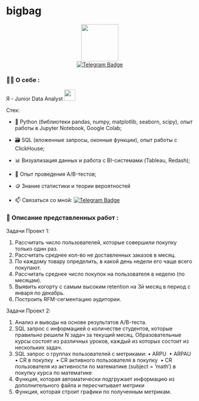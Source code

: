 # bigbag

<div id="header" align="center">
  <img src="https://media.giphy.com/media/j0HjChGV0J44KrrlGv/giphy.gif" width="100"/>
</div>

<div id="badges" align="center"> 
  <a href="https://t.me/khripunova_i">
    <img src="https://img.shields.io/badge/Telegram-blue?logo=telegram&logoColor=white&style=for-the-badge" alt="Telegram Badge"/>
  </a>
</div>

### :woman_technologist: О себе :
Я - Junior Data Analyst <img src="https://media.giphy.com/media/WUlplcMpOCEmTGBtBW/giphy.gif" width="30"> 

Стек: 

- 🐍 Python (библиотеки pandas, numpy, matplotlib, seaborn, scipy), опыт работы в Jupyter Notebook, Google Colab;
  
- 🗃️ SQL (вложенные запросы, оконные функции), опыт работы с ClickHouse;
  
- 📊 Визуализация данных и работа с BI-системами (Tableau, Redash);
  
- 🧪 Опыт проведения A/B-тестов;
  
- 🪙 Знание статистики и теории вероятностей

- :mailbox: Связаться со мной: [![Telegram Badge](https://img.shields.io/badge/-TG-blue?style=flat&logo=Telegram&logoColor=white)](https://t.me/khripunova_i)
  
  
### 🧐 Описание представленных работ :

Задачи Проект 1:

1. Рассчитать число пользователей, которые совершили покупку только один раз.
2. Рассчитать среднее кол-во не доставленных заказов в месяц.
3. По каждому товару определить, в какой день недели его чаще всего покупают. 
4. Рассчитать среднее число покупок на пользователя в неделю (по месяцам). 
5. Выявить когорту с самым высоким retention на 3й месяц в период с января по декабрь.
6. Построить RFM-сегментацию аудитории. 

Задачи Проект 2: 

1. Анализ и выводы на основе результатов А/В-теста.
2. SQL запрос с информацией о количестве студентов, которые правильно решили N задач за текущий месяц. Образовательные курсы состоят из различных уроков, каждый из которых состоит из нескольких задач. 
3. SQL запрос о группах пользователей с метриками: 	•	ARPU </n>
	•	ARPAU </n>
	•	CR в покупку </n>
	•	СR активного пользователя в покупку </n>
	•	CR пользователя из активности по математике (subject = ’math’) в покупку курса по математике 
4. Функция, которая автоматически подгружает информацию из дополнительного файла и пересчитывает метрики
5. Функция, которая строит графики по полученным метрикам. 

